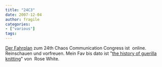 ```yaml
---
title: "24C3"
date: 2007-12-04
author: fragile
categories:
- ["various"]
tags:
---
```

<a href="http://events.ccc.de/congress/2007/Fahrplan/" target="_blank">Der Fahrplan</a> zum 24th Chaos Communication Congress ist  online. Reinschauen und vorfreuen. Mein Fav bis dato ist "<a href="http://events.ccc.de/congress/2007/Fahrplan/events/2358.en.html" target="_blank">the history of guerilla knitting</a>" von  Rose White.